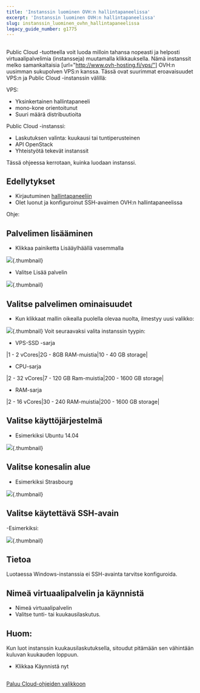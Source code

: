 ```yaml
---
title: 'Instanssin luominen OVH:n hallintapaneelissa'
excerpt: 'Instanssin luominen OVH:n hallintapaneelissa'
slug: instanssin_luominen_ovhn_hallintapaneelissa
legacy_guide_number: g1775
---
```



## 
Public Cloud -tuotteella voit luoda milloin tahansa nopeasti ja helposti virtuaalipalvelimia (instansseja) muutamalla klikkauksella. Nämä instanssit melko samankaltaisia  [url="http://www.ovh-hosting.fi/vps/"] OVH:n uusimman sukupolven VPS:n kanssa. 
Tässä ovat suurimmat eroavaisuudet VPS:n ja Public Cloud -instanssin välillä:

VPS:

- Yksinkertainen hallintapaneeli
- mono-kone orientoitunut
- Suuri määrä distribuutioita



Public Cloud -instanssi:

- Laskutuksen valinta: kuukausi  tai tuntiperusteinen
- API OpenStack
- Yhteistyötä tekevät instanssit



Tässä ohjeessa kerrotaan, kuinka luodaan instanssi.


## Edellytykset

- Kirjautuminen [hallintapaneeliin](https://www.ovh.com/manager/cloud/)
- Olet luonut ja konfiguroinut SSH-avaimen OVH:n hallintapaneelissa

Ohje: []({legacy}1769)


## Palvelimen lisääminen

- Klikkaa painiketta Lisääylhäällä vasemmalla



![](images/img_2707.jpg){.thumbnail}

- Valitse Lisää palvelin



![](images/img_2708.jpg){.thumbnail}


## Valitse palvelimen ominaisuudet

- Kun klikkaat mallin oikealla puolella olevaa nuolta, ilmestyy uusi valikko:



![](images/img_2709.jpg){.thumbnail}
Voit seuraavaksi valita instanssin tyypin:

- VPS-SSD -sarja

|1 - 2 vCores|2G - 8GB RAM-muistia|10 - 40 GB storage|



- CPU-sarja

|2 - 32 vCores|7 - 120 GB Ram-muistia|200 - 1600 GB storage|



- RAM-sarja

|2 - 16 vCores|30 - 240 RAM-muistia|200 - 1600 GB storage|




## Valitse käyttöjärjestelmä

- Esimerkiksi Ubuntu 14.04



![](images/img_2710.jpg){.thumbnail}


## Valitse konesalin alue

- Esimerkiksi Strasbourg



![](images/img_2711.jpg){.thumbnail}


## Valitse käytettävä SSH-avain
-Esimerkiksi:

![](images/img_2712.jpg){.thumbnail}

## Tietoa
Luotaessa Windows-instanssia ei SSH-avainta tarvitse konfiguroida.


## Nimeä virtuaalipalvelin ja käynnistä

- Nimeä virtuaalipalvelin
- Valitse tunti- tai kuukausilaskutus.



## Huom:
Kun luot instanssin kuukausilaskutuksella, sitoudut pitämään sen vähintään kuluvan kuukauden loppuun.

- Klikkaa Käynnistä nyt




## 
[Paluu Cloud-ohjeiden valikkoon]({legacy}1785)

